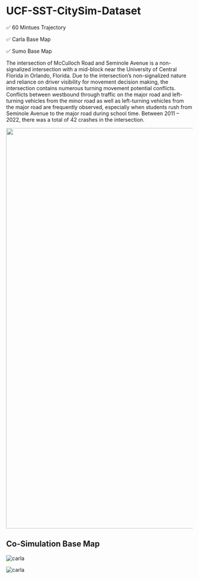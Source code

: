 # UCF-SST-CitySim-Dataset

:white_check_mark: 60 Mintues Trajectory

:white_check_mark: Carla Base Map

:white_check_mark: Sumo Base Map

The intersection of McCulloch Road and Seminole Avenue is a non-signalized intersection with a mid-block near the University of Central Florida in Orlando, Florida. Due to the intersection’s non-signalized nature and reliance on driver visibility for movement decision making, the intersection contains numerous turning movement potential conflicts. Conflicts between westbound through traffic on the major road and left-turning vehicles from the minor road as well as left-turning vehicles from the major road are frequently observed, especially when students rush from Seminole Avenue to the major road during school time. Between 2011 – 2022, there was a total of 42 crashes in the intersection.

<img src="https://github.com/ozheng1993/UCF-SST-CitySim-Dataset/blob/main/asset/publix.gif" width="1080">

## Co-Simulation Base Map

![carla](https://github.com/ozheng1993/UCF-SST-CitySim-Dataset/blob/main/asset/intersection3A.PNG)

![carla](https://github.com/ozheng1993/UCF-SST-CitySim-Dataset/blob/main/asset/intersection3B.png)

